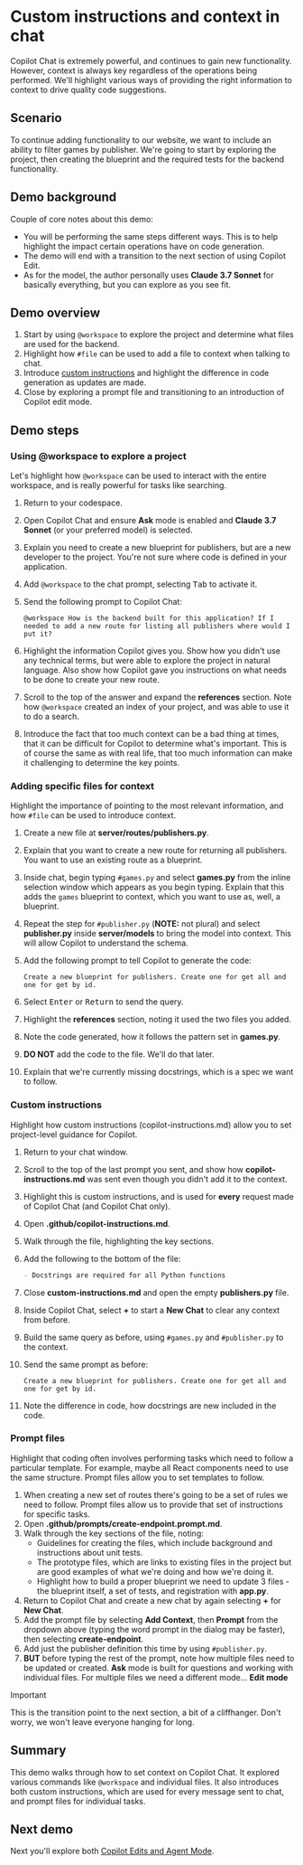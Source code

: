 # Custom instructions and context in chat

Copilot Chat is extremely powerful, and continues to gain new functionality. However, context is always key regardless of the operations being performed. We'll highlight various ways of providing the right information to context to drive quality code suggestions.

## Scenario

To continue adding functionality to our website, we want to include an ability to filter games by publisher. We're going to start by exploring the project, then creating the blueprint and the required tests for the backend functionality.

## Demo background

Couple of core notes about this demo:

- You will be performing the same steps different ways. This is to help highlight the impact certain operations have on code generation.
- The demo will end with a transition to the next section of using Copilot Edit.
- As for the model, the author personally uses **Claude 3.7 Sonnet** for basically everything, but you can explore as you see fit.

## Demo overview

1. Start by using `@workspace` to explore the project and determine what files are used for the backend.
2. Highlight how `#file` can be used to add a file to context when talking to chat.
3. Introduce [custom instructions](https://docs.github.com/en/copilot/customizing-copilot/adding-repository-custom-instructions-for-github-copilot) and highlight the difference in code generation as updates are made.
4. Close by exploring a prompt file and transitioning to an introduction of Copilot edit mode.

## Demo steps

### Using @workspace to explore a project

Let's highlight how `@workspace` can be used to interact with the entire workspace, and is really powerful for tasks like searching.

1. Return to your codespace.
2. Open Copilot Chat and ensure **Ask** mode is enabled and **Claude 3.7 Sonnet** (or your preferred model) is selected.
3. Explain you need to create a new blueprint for publishers, but are a new developer to the project. You're not sure where code is defined in your application.
4. Add `@workspace` to the chat prompt, selecting <kbd>Tab</kbd> to activate it.
5. Send the following prompt to Copilot Chat:

    ```plaintext
    @workspace How is the backend built for this application? If I needed to add a new route for listing all publishers where would I put it?
    ```

6. Highlight the information Copilot gives you. Show how you didn't use any technical terms, but were able to explore the project in natural language. Also show how Copilot gave you instructions on what needs to be done to create your new route.
7. Scroll to the top of the answer and expand the **references** section. Note how `@workspace` created an index of your project, and was able to use it to do a search.
8. Introduce the fact that too much context can be a bad thing at times, that it can be difficult for Copilot to determine what's important. This is of course the same as with real life, that too much information can make it challenging to determine the key points.

### Adding specific files for context

Highlight the importance of pointing to the most relevant information, and how `#file` can be used to introduce context.

1. Create a new file at **server/routes/publishers.py**.
2. Explain that you want to create a new route for returning all publishers. You want to use an existing route as a blueprint.
3. Inside chat, begin typing `#games.py` and select **games.py** from the inline selection window which appears as you begin typing. Explain that this adds the `games` blueprint to context, which you want to use as, well, a blueprint.
4. Repeat the step for `#publisher.py` (**NOTE:** not plural) and select **publisher.py** inside **server/models** to bring the model into context. This will allow Copilot to understand the schema.
5. Add the following prompt to tell Copilot to generate the code:

    ```plaintext
    Create a new blueprint for publishers. Create one for get all and one for get by id.
    ```

6. Select <kbd>Enter</kbd> or <kbd>Return</kbd> to send the query.
7. Highlight the **references** section, noting it used the two files you added.
8. Note the code generated, how it follows the pattern set in **games.py**.
9. **DO NOT** add the code to the file. We'll do that later.
10. Explain that we're currently missing docstrings, which is a spec we want to follow.

### Custom instructions

Highlight how custom instructions (copilot-instructions.md) allow you to set project-level guidance for Copilot.

1. Return to your chat window.
2. Scroll to the top of the last prompt you sent, and show how **copilot-instructions.md** was sent even though you didn't add it to the context.
3. Highlight this is custom instructions, and is used for **every** request made of Copilot Chat (and Copilot Chat only).
4. Open **.github/copilot-instructions.md**.
5. Walk through the file, highlighting the key sections.
6. Add the following to the bottom of the file:

    ```markdown
    - Docstrings are required for all Python functions
    ```

7. Close **custom-instructions.md** and open the empty **publishers.py** file.
8. Inside Copilot Chat, select **+** to start a **New Chat** to clear any context from before.
9. Build the same query as before, using `#games.py` and `#publisher.py` to the context.
10. Send the same prompt as before:

    ```plaintext
    Create a new blueprint for publishers. Create one for get all and one for get by id.
    ```

11. Note the difference in code, how docstrings are new included in the code.

### Prompt files

Highlight that coding often involves performing tasks which need to follow a particular template. For example, maybe all React components need to use the same structure. Prompt files allow you to set templates to follow.

1. When creating a new set of routes there's going to be a set of rules we need to follow. Prompt files allow us to provide that set of instructions for specific tasks.
2. Open **.github/prompts/create-endpoint.prompt.md**.
3. Walk through the key sections of the file, noting:
    - Guidelines for creating the files, which include background and instructions about unit tests.
    - The prototype files, which are links to existing files in the project but are good examples of what we're doing and how we're doing it.
    - Highlight how to build a proper blueprint we need to update 3 files - the blueprint itself, a set of tests, and registration with **app.py**.
4. Return to Copilot Chat and create a new chat by again selecting **+** for **New Chat**.
5. Add the prompt file by selecting **Add Context**, then **Prompt** from the dropdown above (typing the word prompt in the dialog may be faster), then selecting **create-endpoint**.
6. Add just the publisher definition this time by using `#publisher.py`.
7. **BUT** before typing the rest of the prompt, note how multiple files need to be updated or created. **Ask** mode is built for questions and working with individual files. For multiple files we need a different mode... **Edit mode**

> [!IMPORTANT]
> This is the transition point to the next section, a bit of a cliffhanger. Don't worry, we won't leave everyone hanging for long.

## Summary

This demo walks through how to set context on Copilot Chat. It explored various commands like `@workspace` and individual files. It also introduces both custom instructions, which are used for every message sent to chat, and prompt files for individual tasks.

## Next demo

Next you'll explore both [Copilot Edits and Agent Mode](./3-edit-agent.md).
